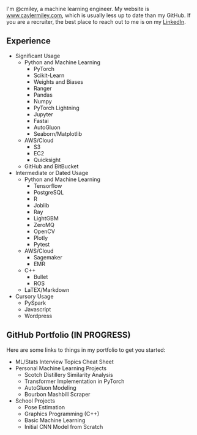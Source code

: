 I'm @cmiley, a machine learning engineer. My website is www.caylermiley.com, which is usually less up to date than my GitHub. If you are a recruiter, the best place to reach out to me is on my [LinkedIn](https://www.linkedin.com/in/cayler-miley). 

## Experience
- Significant Usage
  - Python and Machine Learning
    - PyTorch
    - Scikit-Learn
    - Weights and Biases
    - Ranger
    - Pandas
    - Numpy
    - PyTorch Lightning
    - Jupyter
    - Fastai
    - AutoGluon
    - Seaborn/Matplotlib
  - AWS/Cloud
    - S3
    - EC2
    - Quicksight
  - GitHub and BitBucket
- Intermediate or Dated Usage
  - Python and Machine Learning
    - Tensorflow
    - PostgreSQL
    - R
    - Joblib
    - Ray
    - LightGBM
    - ZeroMQ
    - OpenCV
    - Plotly
    - Pytest
  - AWS/Cloud
    - Sagemaker
    - EMR
  - C++
    - Bullet
    - ROS
  - LaTEX/Markdown
- Cursory Usage
  - PySpark
  - Javascript
  - Wordpress

## GitHub Portfolio (IN PROGRESS)
Here are some links to things in my portfolio to get you started:
- ML/Stats Interview Topics Cheat Sheet
- Personal Machine Learning Projects
  - Scotch Distillery Similarity Analysis
  - Transformer Implementation in PyTorch
  - AutoGluon Modeling
  - Bourbon Mashbill Scraper
- School Projects
  - Pose Estimation
  - Graphics Programming (C++)
  - Basic Machine Learning
  - Initial CNN Model from Scratch

<!---
cmiley/cmiley is a ✨ special ✨ repository because its `README.md` (this file) appears on your GitHub profile.
You can click the Preview link to take a look at your changes.
--->
